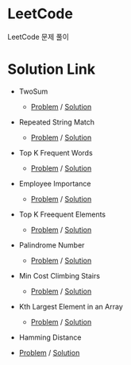 # LeetCode
LeetCode 문제 풀이


# Solution Link
* TwoSum
  * [Problem](https://leetcode.com/problems/two-sum/description/) / [Solution](https://github.com/uwangg/LeetCode/blob/master/Code/TwoSum.cpp)
  
* Repeated String Match
  * [Problem](https://leetcode.com/problems/repeated-string-match/description/) / [Solution](https://github.com/uwangg/LeetCode/blob/master/Code/RepeatedStringMatch.cpp)
  
* Top K Frequent Words
  * [Problem](https://leetcode.com/problems/top-k-frequent-words/description/) / [Solution](https://github.com/uwangg/LeetCode/blob/master/Code/TopKFrequentWords.cpp)
  
* Employee Importance
  * [Problem](https://leetcode.com/problems/employee-importance/description/) / [Solution](https://github.com/uwangg/LeetCode/blob/master/Code/EmployeeImportance.cpp)

* Top K Freequent Elements
  * [Problem](https://leetcode.com/problems/top-k-frequent-elements/description/) / [Solution](https://github.com/uwangg/LeetCode/blob/master/Code/TopKFreequentElements.cpp)
  
* Palindrome Number
  * [Problem](https://leetcode.com/problems/palindrome-number/description/) / [Solution](https://github.com/uwangg/LeetCode/blob/master/Code/PalindromeNumber.cpp)
  
* Min Cost Climbing Stairs
  * [Problem](https://leetcode.com/problems/min-cost-climbing-stairs/description/) / [Solution](https://github.com/uwangg/LeetCode/blob/master/Code/MinCostClimbingStairs.cpp)

* Kth Largest Element in an Array
  * [Problem](https://leetcode.com/problems/kth-largest-element-in-an-array/description/) / [Solution](https://github.com/uwangg/LeetCode/blob/master/Code/KthLargestElementInAnArray.java)
  
 * Hamming Distance
  * [Problem](https://leetcode.com/problems/hamming-distance/description/) / [Solution](https://github.com/uwangg/LeetCode/blob/master/Code/HammingDistance.java) 

